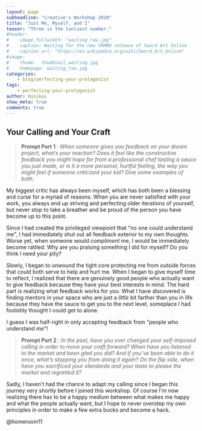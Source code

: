 ```yaml
---
layout: page
subheadline: "Creative's Workshop 2020"
title: "Just Me, Myself, and I"
teaser: "Three is the lonliest number."
#header:
#    image_fullwidth: "waiting_raw.jpg"
#    caption: Waiting for the new VRMMO release of Sword Art Online
#    caption_url: "https://en.wikipedia.org/wiki/Sword_Art_Online"
#image:
#    thumb:  thumbnail_waiting.jpg
#    homepage: waiting_raw.jpg
categories:
    - blog/perfecting-your-protagonist
tags:
    - perfecting-your-protagonist
author: Ousikai
show_meta: true
comments: true
---
```

## Your Calling and Your Craft

> **Prompt Part 1** : *When someone gives you feedback on your dream project, what’s your reaction? Does it feel like the constructive feedback you might hope for from a professional chef tasting a sauce you just made, or is it a more personal, hurtful feeling, the way you might feel if someone criticized your kid? Give some examples of both.*

My biggest critic has always been myself, which has both been a blessing and curse for a myriad of reasons. When you are never satisfied with your work, you always end up striving and perfecting older iterations of yourself, but never stop to take a breather and be proud of the person you have become up to this point.

Since I had created the privileged viewpoint that "no one could understand me", I had immediately shut out all feedback exterior to my own thoughts. Worse yet, when someone would *compliment* me, I would be immediately become rattled. Why are you praising something I did for myself? Do you think I need your pity?

Slowly, I began to unwound the tight core protecting me from outside forces that could both serve to help and hurt me. When I began to give myself time to reflect, I realized that there are genuinely good people who actually want to give feedback because they have your best interests in mind. The hard part is realizing what feedback works for *you*. What I have discovered is finding mentors in your space who are just a *little* bit farther than you in life because they have the sauce to get you to the next level, someplace I had foolishly thought I could get to alone. 

I guess I was half-right in only accepting feedback from "people who understand me"!

> **Prompt Part 2** : *In the past, have you ever changed your self-imposed calling in order to move your craft forward? When have you listened to the market and been glad you did? And if you’ve been able to do it once, what’s stopping you from doing it again? On the flip side, when have you sacrificed your standards and your taste to please the market and regretted it?*

Sadly, I haven't had the chance to adapt my calling since I began this journey very shortly before I joined this workshop. Of course I'm now realizing there has to be a happy medium between what makes me happy and what the people actually want, but I hope to never overstep my own principles in order to make a few extra bucks and become a hack. 

@homeroom11